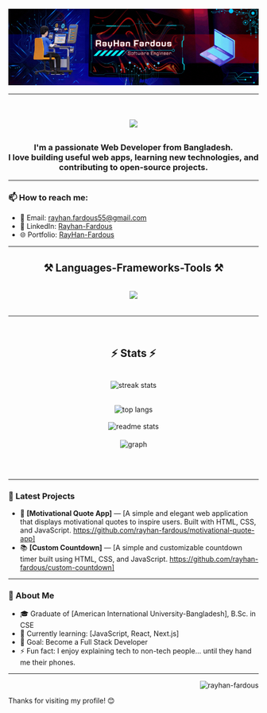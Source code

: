 ![logo](https://github.com/rayhan-fardous/rayhan-fardous/blob/main/GitHub%20Banner.gif)

---

<h1 align="center">
    <img src="https://readme-typing-svg.herokuapp.com/?font=Righteous&size=35&pause=1000&center=true&vCenter=true&width=500&height=70&duration=4000&lines=Hi+There!+👋;+I'm+RayHan+Fardous%F0%9F%98%8E;" />
</h1>

<h3 align="center">I'm a passionate Web Developer from Bangladesh.  <br>
I love building useful web apps, learning new technologies, and contributing to open-source projects.</h3>

---


### 📫 How to reach me:

- 📧 Email: rayhan.fardous55@gmail.com
- 💼 LinkedIn: [Rayhan-Fardous](https://www.linkedin.com/in/rayhanfardous/)
- 🌐 Portfolio: [RayHan-Fardous](https://rayhan-fardous.netlify.app/)


 <hr/>
 
<h2 align="center">⚒️ Languages-Frameworks-Tools ⚒️</h2>
<br/>
<div align="center">
    <img src="https://skillicons.dev/icons?i=react,html,css,bootstrap,javascript,typescript,php,laravel,mysql,git,github,vscode" />
    <br>
</div>

<br/>
<hr/>

 <br>
<h2 align="center">⚡ Stats ⚡</h2>
<br>
<div align=center>
  <img width=500 src="https://github-readme-streak-stats-one-lake.vercel.app?user=rayhan-fardous&hide_border=true&theme=radical&border_radius=10&currStreakLabel=0CEB2A&ring=FFC400&fire=FF0E0E&sideNums=00EEFF&sideLabels=1D8BEB" alt="streak stats"/> <br/> <br/>
  
  <img width=325 align="center" src="https://github-readme-stats.vercel.app/api/top-langs/?username=rayhan-fardous&title_color=00&hide_border=true&border_radius=10&layout=compact&theme=radical" alt="top langs" /><br/> <br/>
  <img width=390 src="https://github-readme-stats.vercel.app/api?username=rayhan-fardous&title_color=00EEFF&hide_border=true&border_radius=10&rank_icon=github&theme=radical" alt="readme stats" />
  <br/><br/>
  <img width=600 align="center" src="https://github-profile-summary-cards.vercel.app/api/cards/profile-details?username=rayhan-fardous&theme=2077" alt="graph" />
</div>

<br/><br/>

---

### 📝 Latest Projects

- 💼 **[Motivational Quote App]** — [A simple and elegant web application that displays motivational quotes to inspire users. Built with HTML, CSS, and JavaScript. https://github.com/rayhan-fardous/motivational-quote-app]
- 📚 **[Custom Countdown]** — [A simple and customizable countdown timer built using HTML, CSS, and JavaScript. https://github.com/rayhan-fardous/custom-countdown]

---

### 📖 About Me

- 🎓 Graduate of [American International University-Bangladesh], B.Sc. in CSE
- 🌱 Currently learning: [JavaScript, React, Next.js]
- 🎯 Goal: Become a Full Stack Developer
- ⚡ Fun fact: I enjoy explaining tech to non-tech people... until they hand me their phones.

---
<p align="right"> <img src="https://komarev.com/ghpvc/?username=rayhan-fardous&label=Profile%20views&color=0e75b6&style=flat" alt="rayhan-fardous" /> </p>


Thanks for visiting my profile! 😊
